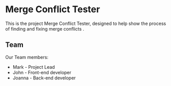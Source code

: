 # Merge Conflict Tester

This is the project Merge Conflict Tester, designed to help show the process of finding and fixing merge conflicts .

## Team

Our Team members:
* Mark - Project Lead
* John - Front-end developer
* Joanna - Back-end developer